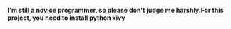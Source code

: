 __I'm still a novice programmer, so please don't judge me harshly.For this project, you need to install python kivy__
